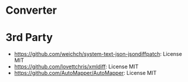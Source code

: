 # Converter

# 3rd Party

- https://github.com/weichch/system-text-json-jsondiffpatch: License MIT
- https://github.com/lovettchris/xmldiff: License MIT
- https://github.com/AutoMapper/AutoMapper: License MIT
